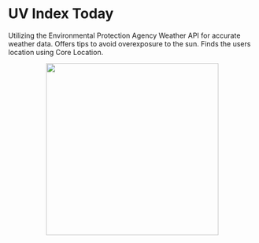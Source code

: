 # UV Index Today
Utilizing the Environmental Protection Agency Weather API for accurate weather data. Offers tips to avoid overexposure to the sun. Finds the users location using Core Location.
<p align="center">
   <img src="https://cloud.githubusercontent.com/assets/15159970/21906140/105cd10a-d8d8-11e6-934c-ed32183ea58b.gif"
width='350'/>
</p>
